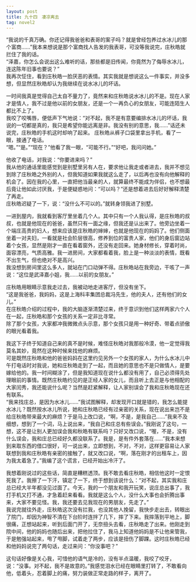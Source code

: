 ```yaml
---
layout: post
title: 九十四　凄凉离去
tag: novel2
---
```


“我说的千真万确。你还记得我爸爸和表哥的案子吗？就是曾经包养过水冰儿的那个富商……”我本来想说是那个富商找人告发的我表哥，可没等我说完，庄秋皓就拦住了我的话。<br />
“泽嘉，你怎么会说出这么难听的话，那些都是旧传闻，你竟然为了侮辱水冰儿，连这陈年旧事也要说？”<br />
我再次怔住，看到庄秋皓一脸厌恶的表情。其实我就是想说这么一件事实，并没多想，但显然庄秋皓却认为我继续在说水冰儿的坏话。

一时间我真是觉得自己太自不量力了，竟然来和庄秋皓说水冰儿的不是。现在人家才是情人，我不过是他以前的女朋友，还是一个一再负心的女朋友，可能连陌生人都比不上了。<br />
我咬了咬嘴唇，便低声下气地说：“对不起，我不是有意要编排水冰儿的坏话，我说的一切都是真的，我只是希望你能远离是非。我没有别的意思，我……”话还未说完，庄秋皓的手机这时却响了起来。
庄秋皓从裤子口袋里拿出手机，看了一眼，接通了电话。<br />
“嗯。”“是。”“现在？”他看了我一眼，“可能不行。”“好吧，我问问她。”

他收了电话，对我说：“你要进来吗？” <br />
我从他的通话里能感觉到是别墅里另有人在，要求他让我走或者进去，我并不想见到除了庄秋皓之外别的人，但我知道如果我就这么走了，以后再也没有向他解释的机会了。因在我的心里，一直把他当最亲的人，就算最终不能成为伴侣，也不想最后竟让他如此讨厌我，于是便疑惑地问：“可以吗？”还是想着进去后好好解释清楚了再走。<br />
庄秋皓迟疑了一下，说：“没什么不可以的。”就转身领我进了别墅。

一进到屋内，我就看到客厅里坐着几个人。其中只有一个人我认得，是庄秋皓的叔叔，也就是他现在的爸爸，虽然只有一面之缘，但我还是认出来了。他旁边坐着一个端庄高贵的妇人，想来应该是庄秋皓的婶婶，也就是他现在的妈妈了。他们侧面坐着一对夫妇，一看就是社会阶层很高，修养到位的富贵人家，他们的身后窗边站着个女孩，显然是刚才一直在看着窗外，还没有走回来。她身材修长，穿着时尚，面容漂亮，气质高雅。我一进房间，大家都看着我，脸上是一种淡淡的表情，既看不出生气，但也绝对不是高兴。<br />
我没想到房间里这么多人，就站在门口动弹不得。庄秋皓站在我旁边，干咳了一声说：“这位是武泽嘉小姐，我……以前的女朋友。”

庄秋皓用眼睛示意我走过去，我被动地走进客厅，但没有坐下。<br />
“这是我爸爸，我妈妈，这是上海科丰集团总裁冯先生，他的夫人，还有他们的女儿。”<br />
在庄秋皓介绍的过程中，我的大脑逐渐清楚过来，终于意识到他们这样两家六个人在一起，庄秋皓和那个女孩的关系一定非比寻常。<br />
除了那个女孩，大家都冲我微微点头示意，那个女孩只是用一种好奇、带着点骄傲的眼光看着我。

我这下子终于知道自己来的真不是时候，难怪庄秋皓对我那般冷漠，他一定觉得我莫名其妙，竟然在这种时候来找他的麻烦。<br />
可是既然庄秋皓和他的爸爸妈妈在这里约见另外一个女孩的家人，为什么水冰儿中午打电话时对我说，她和庄秋皓走到了一起，而且她的意思也不是只做情人，是要嫁给他的。我一时间糊涂了，但是我知道现在说什么都没有用了，自己必须得先处理眼前的事情。既然庄秋皓约见的是正经人家的女儿，而且听上去正是与他相配的大家闰秀，我还能说什么呢？当然是赶紧解释，让人家别误会了我和庄秋皓现在还有联系。<br />
“我来找庄总，是因为水冰儿……”我试图解释，却发现开口就是错的，我怎么能提水冰儿？既然按水冰儿所说，她和庄秋皓已经有过亲密的关系，现在说出来岂不是给庄秋皓带来最大的麻烦？于是马上改口说，“啊，不是，是我自己……”我来不及细想，想到了一个词，马上说出来，“我自己和庄总有些误会。”我刚说了这句，一想，这不是让别人更加误会我和秋皓有联系吗？只好又改口说，“喔，不是，没有什么误会，我和庄总已经好久都没联系了。我是，是有件外套落在……”我本来想到来取东西的借口很好，可一说出来，立即想到，不对，不对，这样更容易让人家联想到我和庄秋皓有亲密的接触了，就又改口说，“啊，落在刚才的出租车上，因为我太着急了。”我编了这个谎言，已经开始出冷汗了。

我想着刚说过的这些话，简直是糟糕透顶。我不敢去看庄秋皓，相信他这时一定恨死我了。我擦了一下汗，镇定了一下，终于想到该说什么：“对不起，其实我和庄总已经大半年都没见过面了。今天，我的一个朋友和我开玩笑，说庄总出事了，我打手机又打不通，才急着赶来看看。我就是这么个人，没什么大事也会折腾出事来，大家不要见怪。我，我还要去见我现在的男朋友，先走了。”<br />
我说完就往外走，庄秋皓这次没有拦我，也没其他人挽留，我快步走出去，转眼出了院门，却因为神智不清在下台阶时连拌了几下，摔了下来。我摔落到平地上，脚很痛，正想站起来，听到后面门开了，无奈扭头去看，庄秋皓走了出来。他刚走到院中间，他的妈妈也随后出来，把他拉住了，我马上知道他妈妈是不让他来管我，于是勉强站起来，甩了甩脚，试着走了两步，应该是扭伤了脚踝。这时庄秋皓已经和他妈妈说完了两句话，走过来问：“你没事吧？”

这句话好像是关心我，可惜他的语气是冷的，没有半点温暖，我咬了咬牙，说：“没事。对不起，我不是故意的。”我感觉泪水已经在眼睛里打转了，不敢看向他，低着头，忍着脚上的痛，努力装做正常走路的样子，离开了。
